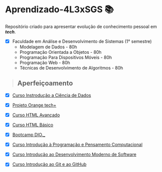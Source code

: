 # Aprendizado-4L3xSGS 📚
Repositório criado para apresentar evolução de conhecimento pessoal em ***tech***. 

- [x] Faculdade em Análise e Desenvolvimento de Sistemas (1° semestre)
  - Modelagem de Dados - 80h
  - Programação Orientada a Objetos - 80h
  - Programação Para Dispositivos Móveis - 80h
  - Programação Web - 80h
  - Técnicas de Desenvolvimento de Algoritmos - 80h


> ## Aperfeiçoamento


- [x] [Curso Instrodução a Ciência de Dados](https://drive.proton.me/urls/Y8Q5YRTPTG#2nvnD2NSWLaa)
- [x] [Projeto Orange tech+](https://drive.proton.me/urls/X4P8BDTQP4#xLLfed8hnvFI)
- [x] [Curso HTML Avançado](https://drive.proton.me/urls/BG1W1ZMQA8#wkjWXwFdtyTP)
- [x] [Curso HTML Básico](https://drive.proton.me/urls/1D57CGZNK0#d3yn14yYPz9n)
- [x] [Bootcamp DIO._ ](https://drive.proton.me/urls/1EES17NV3R#EKehINZ6Nzkc)
- [x] [Curso Introdução à Programação e Pensamento Computacional](https://drive.proton.me/urls/PP8NC3XR6W#YgUc7OvNwZSJ)
- [x] [Curso Introdução ao Desenvolvimento Moderno de Software](https://drive.proton.me/urls/QNSQF30RB4#NZ9X24q4BkYF)
- [x] [Curso Introdução ao Git e ao GitHub](https://drive.proton.me/urls/0GTBNMRX8R#g1A4WKPZx8ea)


